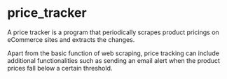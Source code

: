 # price_tracker
A price tracker is a program that periodically scrapes product pricings on eCommerce sites and extracts the changes.

Apart from the basic function of web scraping, price tracking can include additional functionalities such as sending an email alert when the product prices fall below a certain threshold.
